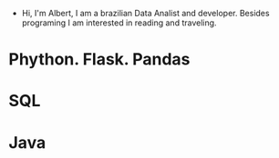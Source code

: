 - Hi, I'm Albert, I am a brazilian Data Analist and developer. Besides programing I am interested in reading and traveling.
# Phython. Flask. Pandas
# SQL
# Java
